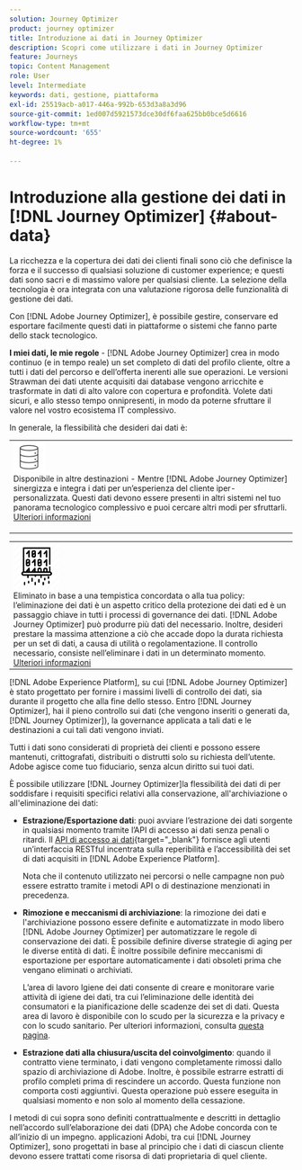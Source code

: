 ```yaml
---
solution: Journey Optimizer
product: journey optimizer
title: Introduzione ai dati in Journey Optimizer
description: Scopri come utilizzare i dati in Journey Optimizer
feature: Journeys
topic: Content Management
role: User
level: Intermediate
keywords: dati, gestione, piattaforma
exl-id: 25519acb-a017-446a-992b-653d3a8a3d96
source-git-commit: 1ed007d5921573dce30df6faa625bb0bce5d6616
workflow-type: tm+mt
source-wordcount: '655'
ht-degree: 1%

---
```


# Introduzione alla gestione dei dati in [!DNL Journey Optimizer] {#about-data}

La ricchezza e la copertura dei dati dei clienti finali sono ciò che definisce la forza e il successo di qualsiasi soluzione di customer experience; e questi dati sono sacri e di massimo valore per qualsiasi cliente. La selezione della tecnologia è ora integrata con una valutazione rigorosa delle funzionalità di gestione dei dati.

Con [!DNL Adobe Journey Optimizer], è possibile gestire, conservare ed esportare facilmente questi dati in piattaforme o sistemi che fanno parte dello stack tecnologico.

**I miei dati, le mie regole** - [!DNL Adobe Journey Optimizer] crea in modo continuo (e in tempo reale) un set completo di dati del profilo cliente, oltre a tutti i dati del percorso e dell’offerta inerenti alle sue operazioni. Le versioni Strawman dei dati utente acquisiti dai database vengono arricchite e trasformate in dati di alto valore con copertura e profondità. Volete dati sicuri, e allo stesso tempo onnipresenti, in modo da poterne sfruttare il valore nel vostro ecosistema IT complessivo.

In generale, la flessibilità che desideri dai dati è:


<table style="table-layout:fixed">
<tr style="border: 0;">
  <td>
    <div><img alt="destinazioni" src="assets/do-not-localize/dest.png" /> 
    <br>Disponibile in altre destinazioni - Mentre [!DNL Adobe Journey Optimizer] sinergizza e integra i dati per un’esperienza del cliente iper-personalizzata. Questi dati devono essere presenti in altri sistemi nel tuo panorama tecnologico complessivo e puoi cercare altri modi per sfruttarli.
    <div>
     <a href="../start/ajo-integrations.md">Ulteriori informazioni</a></div>
    </div>
    <br>
  </td>
</tr>
</table>

<!--td>
    <div><img alt="retention" src="assets/do-not-localize/retention.png" />  
    <br>Retained for a stipulated duration – Industry or regional regulations (such as GDPR or CCPA) or internal data governance policies stipulate how long or how short a duration, data needs to be maintained or archived in Adobe Experience Platform Data Lake. <a href="../privacy/get-started-privacy.md">Learn more</a></div>
  </td>
</tr>
<tr style="border: 0;"-->
<table style="table-layout:fixed">
<tr style="border: 0;">
  <td>
    <div><img alt="policy" src="assets/do-not-localize/policy.png" /> 
    <br>Eliminato in base a una tempistica concordata o alla tua policy: l’eliminazione dei dati è un aspetto critico della protezione dei dati ed è un passaggio chiave in tutti i processi di governance dei dati. [!DNL Adobe Journey Optimizer] può produrre più dati del necessario. Inoltre, desideri prestare la massima attenzione a ciò che accade dopo la durata richiesta per un set di dati, a causa di utilità o regolamentazione. Il controllo necessario, consiste nell’eliminare i dati in un determinato momento. 
    </div>
      <div>
     <a href="../privacy/data-hygiene.md">Ulteriori informazioni</a></div>
    </div>
  </td>
</tr>
</table>

[!DNL Adobe Experience Platform], su cui [!DNL Adobe Journey Optimizer] è stato progettato per fornire i massimi livelli di controllo dei dati, sia durante il progetto che alla fine dello stesso. Entro [!DNL Journey Optimizer], hai il pieno controllo sui dati (che vengono inseriti o generati da, [!DNL Journey Optimizer]), la governance applicata a tali dati e le destinazioni a cui tali dati vengono inviati.

Tutti i dati sono considerati di proprietà dei clienti e possono essere mantenuti, crittografati, distribuiti o distrutti solo su richiesta dell’utente. Adobe agisce come tuo fiduciario, senza alcun diritto sui tuoi dati.

È possibile utilizzare [!DNL Journey Optimizer]la flessibilità dei dati di per soddisfare i requisiti specifici relativi alla conservazione, all&#39;archiviazione o all&#39;eliminazione dei dati:

* **Estrazione/Esportazione dati**: puoi avviare l’estrazione dei dati sorgente in qualsiasi momento tramite l’API di accesso ai dati senza penali o ritardi. Il [API di accesso ai dati](https://experienceleague.adobe.com/docs/experience-platform/data-access/api.html){target="_blank"} fornisce agli utenti un’interfaccia RESTful incentrata sulla reperibilità e l’accessibilità dei set di dati acquisiti in [!DNL Adobe Experience Platform]. <!--In the future (on roadmap), you can use file-based destinations to export and migrate log data from Adobe Journey Optimizer. -->

  Nota che il contenuto utilizzato nei percorsi o nelle campagne non può essere estratto tramite i metodi API o di destinazione menzionati in precedenza.

<!--
* **Profile Service Data Retention**: For Behavioral and Time series data appended to any Profile, you may choose to use Journey Optimizer’s default setting of retaining this data for up to 91 days from the date of its addition to a Profile, or until an alternative time-period selected by the you. The time that Adobe keeps this data varies from contract to contract, and is outlined in an organization’s data retention policy.

  Learn more about Experience Event expirations in [Adobe Experience Platform documentation](https://experienceleague.adobe.com/docs/experience-platform/profile/event-expirations.html){target="_blank"}.
-->

* **Rimozione e meccanismi di archiviazione**: la rimozione dei dati e l&#39;archiviazione possono essere definite e automatizzate in modo libero [!DNL Adobe Journey Optimizer] per automatizzare le regole di conservazione dei dati. È possibile definire diverse strategie di aging per le diverse entità di dati. È inoltre possibile definire meccanismi di esportazione per esportare automaticamente i dati obsoleti prima che vengano eliminati o archiviati.

  L’area di lavoro Igiene dei dati consente di creare e monitorare varie attività di igiene dei dati, tra cui l’eliminazione delle identità dei consumatori e la pianificazione delle scadenze dei set di dati. Questa area di lavoro è disponibile con lo scudo per la sicurezza e la privacy e con lo scudo sanitario. Per ulteriori informazioni, consulta [questa pagina](../privacy/data-hygiene.md).

<!--
* **Data Lake and Deletions**: Customer Data stored in the Data Lake can be retained by Journey Optimizer:
    
    * for 7 days to facilitate the onboarding of Customer Data into the Profile Services, after which it may be permanently deleted, or
    * until chosen to be deleted by you

-->

* **Estrazione dati alla chiusura/uscita del coinvolgimento**: quando il contratto viene terminato, i dati vengono completamente rimossi dallo spazio di archiviazione di Adobe. Inoltre, è possibile estrarre estratti di profilo completi prima di rescindere un accordo. Questa funzione non comporta costi aggiuntivi. Questa operazione può essere eseguita in qualsiasi momento e non solo al momento della cessazione.

I metodi di cui sopra sono definiti contrattualmente e descritti in dettaglio nell’accordo sull’elaborazione dei dati (DPA) che Adobe concorda con te all’inizio di un impegno. applicazioni Adobi, tra cui [!DNL Journey Optimizer], sono progettati in base al principio che i dati di ciascun cliente devono essere trattati come risorsa di dati proprietaria di quel cliente.
